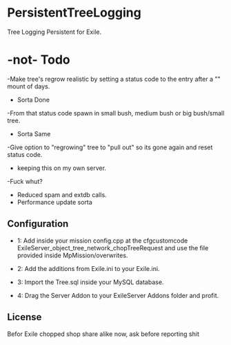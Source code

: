 # PersistentTreeLogging
Tree Logging Persistent for Exile.

# -not- Todo
-Make tree's regrow realistic by setting a status code to the entry after a "" mount of days. 
- Sorta Done

-From that status code spawn in small bush, medium bush or big bush/small tree.
- Sorta Same

-Give option to "regrowing" tree to "pull out" so its gone again and reset status code.
- keeping this on my own server. 

-Fuck whut? 
- Reduced spam and extdb calls.
- Performance update sorta
## Configuration

- 1: Add inside your mission config.cpp at the cfgcustomcode ExileServer_object_tree_network_chopTreeRequest and use the file provided inside MpMission/overwrites.

- 2: Add the additions from Exile.ini to your Exile.ini.

- 3: Import the Tree.sql inside your MySQL database. 

- 4: Drag the Server Addon to your ExileServer Addons folder and profit.

## License
Befor Exile chopped shop share alike now, ask before reporting shit

